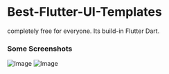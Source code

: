 
# Best-Flutter-UI-Templates
completely free for everyone. Its build-in Flutter Dart.

### Some Screenshots
![Image](Random-Online-Chatting-System/Screenshot%20(673).png)
![Image](Random-Online-Chatting-System/random-chatting.png)
